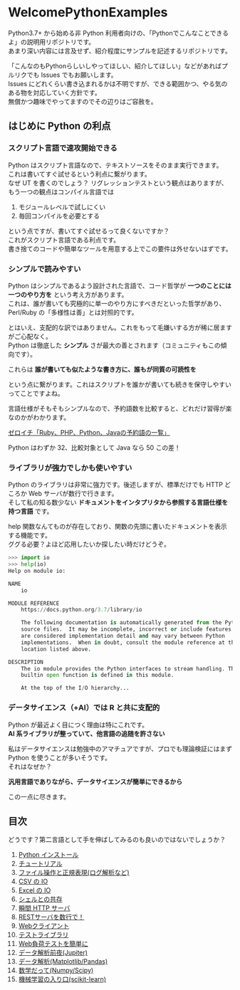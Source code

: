 # WelcomePythonExamples

Python3.7+ から始める非 Python 利用者向けの、「Pythonでこんなことできるよ」の説明用リポジトリです。  
あまり深い内容には言及せず、紹介程度にサンプルを記述するリポジトリです。

「こんなのもPythonらしいしやってほしい、紹介してほしい」などがあればプルリクでも Issues でもお願いします。  
Issues にどれくらい書き込まれるかは不明ですが、できる範囲かつ、やる気のある物を対応していく方針です。  
無償かつ趣味でやってますのでその辺りはご容赦を。

## はじめに Python の利点

### スクリプト言語で速攻開始できる

Python はスクリプト言語なので、テキストソースをそのまま実行できます。  
これは書いてすぐ試せるという利点に繋がります。  
なぜ UT を書くのでしょう？ リグレッションテストという観点はありますが、もう一つの観点はコンパイル言語では

1. モジュールレベルで試しにくい
2. 毎回コンパイルを必要とする

という点ですが、書いてすぐ試せるって良くないですか？  
これがスクリプト言語である利点です。  
書き捨てのコードや簡単なツールを用意する上でこの要件は外せないはずです。

### シンプルで読みやすい

Python はシンプルであるよう設計された言語で、コード哲学が **一つのことには一つのやり方を** という考え方があります。  
これは、誰が書いても究極的に単一のやり方にすべきだといった哲学があり、Perl/Ruby の「多様性は善」とは対照的です。

とはいえ、支配的な訳ではありません。これをもって毛嫌いする方が稀に居ますがご心配なく。  
Python は徹底した **シンプル** さが最大の善とされます（コミュニティもこの傾向です）。

これらは **誰が書いても似たような書き方に、誰もが同質の可読性を**

という点に繋がります。これはスクリプトを誰かが書いても続きを保守しやすいってことですよね。

言語仕様がそもそもシンプルなので、予約語数を比較すると、どれだけ習得が楽なのかがわかります。

[ゼロイチ「Ruby、PHP、Python、Javaの予約語の一覧」](https://programming-beginner-zeroichi.jp/articles/53)

Python はわずか 32、比較対象として Java なら 50 この差！

### ライブラリが強力でしかも使いやすい

Python のライブラリは非常に強力です。後述しますが、標準だけでも HTTP どころか Web サーバが数行で行きます。  
そして私の知る数少ない **ドキュメントをインタプリタから参照する言語仕様を持つ言語** です。

help 関数なんてものが存在しており、関数の先頭に書いたドキュメントを表示する機能です。  
ググる必要？よほど応用したいか探したい時だけどうぞ。

```python
>>> import io
>>> help(io)
Help on module io:

NAME
    io

MODULE REFERENCE
    https://docs.python.org/3.7/library/io

    The following documentation is automatically generated from the Python
    source files.  It may be incomplete, incorrect or include features that
    are considered implementation detail and may vary between Python
    implementations.  When in doubt, consult the module reference at the
    location listed above.

DESCRIPTION
    The io module provides the Python interfaces to stream handling. The
    builtin open function is defined in this module.

    At the top of the I/O hierarchy...
```

### データサイエンス（+AI）では R と共に支配的

Python が最近よく目につく理由は特にこれです。  
**AI 系ライブラリが整っていて、他言語の追随を許さない**

私はデータサイエンスは勉強中のアマチュアですが、プロでも理論検証にはまず Python を使うことが多いそうです。  
それはなぜか？

**汎用言語でありながら、データサイエンスが簡単にできるから**

この一点に尽きます。

## 目次

どうです？第二言語として手を伸ばしてみるのも良いのではないでしょうか？

1. [Python インストール](1.install/README.md)
2. [チュートリアル](2.tutorial/README.md)
3. [ファイル操作と正規表現(ログ解析など)](3.usefiles/file_and_regex/README.md)
4. [CSV の IO](3.usefiles/csv/README.md)
5. [Excel の IO](3.usefiles/excel/README.md)
6. [シェルとの共存](4.useshell/README.md)
7. [瞬間 HTTP サーバ](5.servers/http_server/README.md)
8. [RESTサーバを数行で！](5.servers/rest_server/README.md)
9. [Webクライアント](6.web_client/README.md)
10. [テストライブラリ](7.tests/unittest/README.md)
11. [Web負荷テストを簡単に](7.tests/stress_test/README.md)
12. [データ解析前夜(Jupiter)](notebook/notebook_with_data/README.md)
13. [データ解析(Matplotlib/Pandas)](data_science/README.md)
14. [数学だって(Numpy/Scipy)](math/README.md)
15. [機械学習の入り口(scikit-learn)](mechanical_lerning/README.md)
